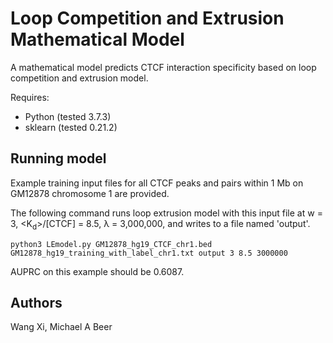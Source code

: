 # Loop Competition and Extrusion Mathematical Model
A mathematical model predicts CTCF interaction specificity based on loop competition and extrusion model.

Requires:

* Python (tested 3.7.3)
* sklearn (tested 0.21.2)

## Running model
Example training input files for all CTCF peaks and pairs within 1 Mb on GM12878 chromosome 1 are provided.

The following command runs loop extrusion model with this input file at w = 3, <K<sub>d</sub>>/[CTCF] = 8.5, λ = 3,000,000, and writes to a file named 'output'.

    python3 LEmodel.py GM12878_hg19_CTCF_chr1.bed GM12878_hg19_training_with_label_chr1.txt output 3 8.5 3000000

AUPRC on this example should be 0.6087.

## Authors
Wang Xi, Michael A Beer
